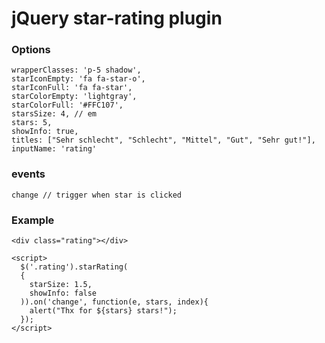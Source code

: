 # jQuery star-rating plugin

### Options

```
wrapperClasses: 'p-5 shadow',
starIconEmpty: 'fa fa-star-o',
starIconFull: 'fa fa-star',
starColorEmpty: 'lightgray',
starColorFull: '#FFC107',
starsSize: 4, // em
stars: 5,
showInfo: true,
titles: ["Sehr schlecht", "Schlecht", "Mittel", "Gut", "Sehr gut!"],
inputName: 'rating'
```

### events

```
change // trigger when star is clicked
```

### Example

```
<div class="rating"></div>

<script>
  $('.rating').starRating(
  {
    starSize: 1.5,
    showInfo: false
  )).on('change', function(e, stars, index){
    alert("Thx for ${stars} stars!");
  });
</script>
```

